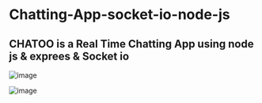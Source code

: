 # Chatting-App-socket-io-node-js
## CHATOO is a Real Time Chatting App using node js &amp; exprees &amp; Socket io


![image](https://github.com/user-attachments/assets/62813e45-19f3-4df9-9a52-a3aef11341cc)

![image](https://github.com/user-attachments/assets/28e0db00-9601-49be-b8a1-3fc0e1ac2090)
